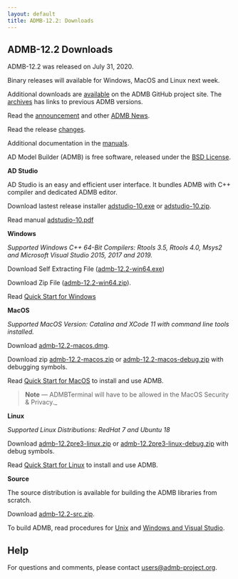 ```yaml
---
layout: default
title: ADMB-12.2: Downloads
---
```


ADMB-12.2 Downloads
-------------------

ADMB-12.2 was released on July 31, 2020.

Binary releases will available for Windows, MacOS and Linux next week.

Additional downloads are [available](https://github.com/admb-project/admb/releases/tag/admb-12.2/) on the ADMB GitHub project site.  The [archives](http://www.admb-project.org/downloads/archives.html) has links to previous ADMB versions.

Read the [announcement](http://www.admb-project.org/2020/01/31/ADMB-12.2-release.html) and other [ADMB News](http://www.admb-project.org/news/).

Read the release [changes](https://github.com/admb-project/admb/blob/admb-12.2/CHANGES.md).

Additional documentation in the [manuals](http://www.admb-project.org/docs/manuals/).

AD Model Builder (ADMB) is free software, released under the [BSD License](https://raw.githubusercontent.com/admb-project/admb/admb-12.2/LICENSE.txt).

**AD Studio**

AD Studio is an easy and efficient user interface. It bundles ADMB with C++ compiler and dedicated ADMB editor.

Download lastest release installer [adstudio-10.exe](https://github.com/admb-project/adstudio/releases/download/1.0/adstudio-10.exe) or 
[adstudio-10.zip](https://github.com/admb-project/adstudio/releases/download/1.0/adstudio-10.zip).

Read manual [adstudio-10.pdf](https://github.com/admb-project/adstudio/releases/download/1.0/adstudio-10.pdf)

**Windows**

_Supported Windows C++ 64-Bit Compilers: Rtools 3.5, Rtools 4.0, Msys2 and Microsoft Visual Studio 2015, 2017 and 2019._

Download Self Extracting File ([admb-12.2-win64.exe](https://github.com/admb-project/admb/releases/download/admb-12.2/admb-12.2-win64.exe))

Download Zip File ([admb-12.2-win64.zip](https://github.com/admb-project/admb/releases/download/admb-12.2/admb-12.2-win64.zip)).


Read [Quick Start for Windows](QuickStartWindows.md)

**MacOS**
  
_Supported MacOS Version: Catalina and XCode 11 with command line tools installed._

Download [admb-12.2-macos.dmg](https://github.com/admb-project/admb/releases/download/admb-12.2/admb-12.2-macos.dmg).

Download zip [admb-12.2-macos.zip](https://github.com/admb-project/admb/releases/download/admb-12.2/admb-12.2-macos.zip) or [admb-12.2-macos-debug.zip](https://github.com/admb-project/admb/releases/download/admb-12.2/admb-12.2-macos-debug.zip) with debugging symbols.

Read [Quick Start for MacOS](QuickStartMacOS.md) to install and use ADMB.

> **Note** &mdash; ADMBTerminal will have to be allowed in the MacOS Security & Privacy._

**Linux**

_Supported Linux Distributions: RedHat 7 and Ubuntu 18_

Download [admb-12.2pre3-linux.zip](https://github.com/admb-project/admb/releases/download/admb-12.2pre3/admb-12.2pre3-linux.zip) or [admb-12.2pre3-linux-debug.zip](https://github.com/admb-project/admb/releases/download/admb-12.2pre3/admb-12.2pre3-linux-debug.zip) with debug symbols.

Read [Quick Start for Linux](QuickStartLinux.md) to install and use ADMB.

**Source**

The source distribution is available for building the ADMB libraries from scratch.

Download [admb-12.2-src.zip](https://github.com/admb-project/admb/releases/download/admb-12.2/admb-12.2-src.zip).

To build ADMB, read procedures for [Unix](admb-12.2/BuildingSourceUnix.md) and [Windows and Visual Studio](admb-12.2/BuildingSourceVisualStudio.md).

Help
----

For questions and comments, please contact users@admb-project.org.
